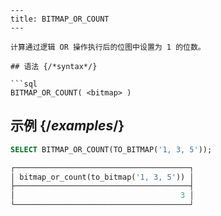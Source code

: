 ```
---
title: BITMAP_OR_COUNT
---

计算通过逻辑 OR 操作执行后的位图中设置为 1 的位数。

## 语法 {/*syntax*/}

```sql
BITMAP_OR_COUNT( <bitmap> )
```

## 示例 {/*examples*/}

```sql
SELECT BITMAP_OR_COUNT(TO_BITMAP('1, 3, 5'));

┌───────────────────────────────────────┐
│ bitmap_or_count(to_bitmap('1, 3, 5')) │
├───────────────────────────────────────┤
│                                     3 │
└───────────────────────────────────────┘
```
```